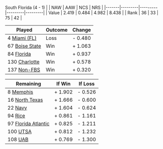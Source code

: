 South Florida (4 - 1)
|       |   NAW   |   AAW   |   NCS   |   NRS   |
|-------|---------|---------|---------|---------|
| Value |   2.419 |   0.484 |   4.982 |   8.438 |
| Rank  |      36 |      33 |      75 |      42 |

| Played                    | Outcome    |  Change  |
|---------------------------|------------|----------|
|   4 [Miami (FL)            ](MiamiFL)| Loss       | -  0.480 |
|  67 [Boise State           ](BoiseState)| Win        | +  1.063 |
|  84 [Florida               ](Florida)| Win        | +  0.937 |
| 130 [Charlotte             ](Charlotte)| Win        | +  0.578 |
| 137 [Non-FBS               ](NonFBS)| Win        | +  0.320 |

| Remaining                 |  If Win  |  If Loss |
|---------------------------|----------|----------|
|   8 [Memphis               ](Memphis)| +  1.902 | -  0.526 |
|  16 [North Texas           ](NorthTexas)| +  1.666 | -  0.600 |
|  22 [Navy                  ](Navy)| +  1.604 | -  0.624 |
|  94 [Rice                  ](Rice)| +  0.861 | -  1.161 |
|  97 [Florida Atlantic      ](FloridaAtlantic)| +  0.825 | -  1.211 |
| 100 [UTSA                  ](UTSA)| +  0.812 | -  1.232 |
| 108 [UAB                   ](UAB)| +  0.769 | -  1.300 |

